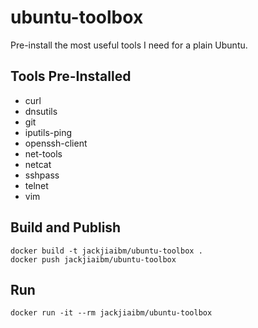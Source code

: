 # ubuntu-toolbox

Pre-install the most useful tools I need for a plain Ubuntu.

## Tools Pre-Installed

- curl
- dnsutils
- git
- iputils-ping
- openssh-client
- net-tools
- netcat
- sshpass
- telnet
- vim

## Build and Publish

```
docker build -t jackjiaibm/ubuntu-toolbox .
docker push jackjiaibm/ubuntu-toolbox
```

## Run

```
docker run -it --rm jackjiaibm/ubuntu-toolbox
```
